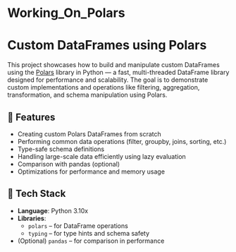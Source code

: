 # Working_On_Polars
# Custom DataFrames using Polars

This project showcases how to build and manipulate custom DataFrames using the [Polars](https://www.pola.rs/) library in Python — a fast, multi-threaded DataFrame library designed for performance and scalability. The goal is to demonstrate custom implementations and operations like filtering, aggregation, transformation, and schema manipulation using Polars.

## 📌 Features

- Creating custom Polars DataFrames from scratch
- Performing common data operations (filter, groupby, joins, sorting, etc.)
- Type-safe schema definitions
- Handling large-scale data efficiently using lazy evaluation
- Comparison with pandas (optional)
- Optimizations for performance and memory usage

## 🚀 Tech Stack

- **Language**: Python 3.10x
- **Libraries**: 
  - `polars` – for DataFrame operations
  - `typing` – for type hints and schema safety
- (Optional) `pandas` – for comparison in performance

